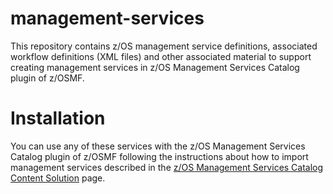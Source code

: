 # management-services
This repository contains z/OS management service definitions, associated workflow definitions (XML files) and other associated material to support creating management services in z/OS Management Services Catalog plugin of z/OSMF. 

# Installation
You can use any of these services with the z/OS Management Services Catalog plugin of z/OSMF following the instructions about how to import management services described in the [z/OS Management Services Catalog Content Solution](https://www.ibm.com/support/z-content-solutions/management-services/) page. 